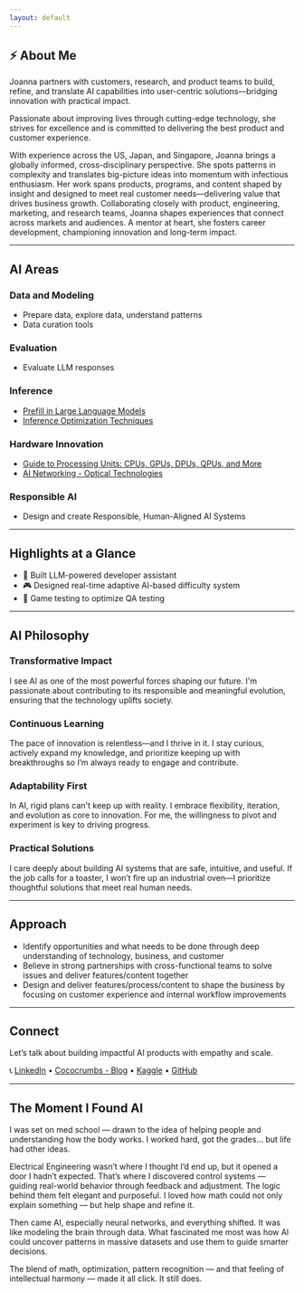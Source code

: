 ```yaml
---
layout: default
---
```


## ⚡ About Me

Joanna partners with customers, research, and product teams to build, refine, and translate AI capabilities into user-centric solutions—bridging innovation with practical impact.

Passionate about improving lives through cutting-edge technology, she strives for excellence and is committed to delivering the best product and customer experience.

With experience across the US, Japan, and Singapore, Joanna brings a globally informed, cross-disciplinary perspective. She spots patterns in complexity and translates big-picture ideas into momentum with infectious enthusiasm. Her work spans products, programs, and content shaped by insight and designed to meet real customer needs—delivering value that drives business growth. Collaborating closely with product, engineering, marketing, and research teams, Joanna shapes experiences that connect across markets and audiences. A mentor at heart, she fosters career development, championing innovation and long-term impact.

---
## AI Areas


### Data and Modeling

* Prepare data, explore data, understand patterns
* Data curation tools

### Evaluation

* Evaluate LLM responses

### Inference

* [Prefill in Large Language Models](https://www.linkedin.com/pulse/understanding-prefill-large-language-model-llm-inference-joanna-lee-i4tce/)
* [Inference Optimization Techniques](https://www.linkedin.com/pulse/why-inference-optimization-mattersmaximizing-ai-efficiency-joanna-lee-hdnmf)

### Hardware Innovation

* [Guide to Processing Units: CPUs, GPUs, DPUs, QPUs, and More](https://www.linkedin.com/pulse/cpus-gpus-dpus-more-guide-processing-units-joanna-lee-dpb1e/)
* [AI Networking - Optical Technologies](https://www.linkedin.com/pulse/ai-networking-focus-joanna-lee-8pvge)

### Responsible AI

* Design and create Responsible, Human-Aligned AI Systems

---
## Highlights at a Glance

- 💬 Built LLM-powered developer assistant
- 🎮 Designed real-time adaptive AI-based difficulty system
- 🧪 Game testing to optimize QA testing

---
## AI Philosophy

### Transformative Impact

I see AI as one of the most powerful forces shaping our future. I'm passionate about contributing to its responsible and meaningful evolution, ensuring that the technology uplifts society.

### Continuous Learning

The pace of innovation is relentless—and I thrive in it. I stay curious, actively expand my knowledge, and prioritize keeping up with breakthroughs so I’m always ready to engage and contribute.

### Adaptability First

In AI, rigid plans can't keep up with reality. I embrace flexibility, iteration, and evolution as core to innovation. For me, the willingness to pivot and experiment is key to driving progress.

### Practical Solutions

I care deeply about building AI systems that are safe, intuitive, and useful. If the job calls for a toaster, I won’t fire up an industrial oven—I prioritize thoughtful solutions that meet real human needs.

---

## Approach

- Identify opportunities and what needs to be done through deep understanding of technology, business, and customer
- Believe in strong partnerships with cross-functional teams to solve issues and deliver features/content together
- Design and deliver features/process/content to shape the business by focusing on customer experience and internal workflow improvements

---

## Connect

Let’s talk about building impactful AI products with empathy and scale.

📞 [LinkedIn](https://www.linkedin.com/in/joannaleecy)  • [Cococrumbs - Blog](https://www.linkedin.com/build-relation/newsletter-follow?entityUrn=7181416432075726849) • [Kaggle](https://www.kaggle.com/joannaleecy) • [GitHub](https://github.com/joannaleecy)

---

## The Moment I Found AI

I was set on med school — drawn to the idea of helping people and understanding how the body works. I worked hard, got the grades… but life had other ideas.

Electrical Engineering wasn’t where I thought I’d end up, but it opened a door I hadn’t expected. That’s where I discovered control systems — guiding real-world behavior through feedback and adjustment. The logic behind them felt elegant and purposeful. I loved how math could not only explain something — but help shape and refine it.

Then came AI, especially neural networks, and everything shifted. It was like modeling the brain through data. What fascinated me most was how AI could uncover patterns in massive datasets and use them to guide smarter decisions.

The blend of math, optimization, pattern recognition — and that feeling of intellectual harmony — made it all click. It still does.
